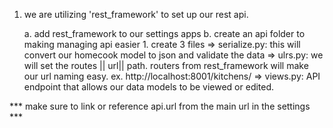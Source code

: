 1.  we are utilizing 'rest_framework' to set up our rest api.

	a. add rest_framework to our settings apps
	b. create an api folder to making managing api easier
		1. create 3 files
			=> serialize.py: this will convert our homecook model to json and validate 	the data
			=> ulrs.py: we will set the routes || url|| path.
				routers from rest_framework will make our url naming easy.
				ex. http://localhost:8001/kitchens/ 
			=> views.py: API endpoint that allows our data models to be viewed or 	      edited.

*** make sure to link or reference api.url  from the main url in the settings ***